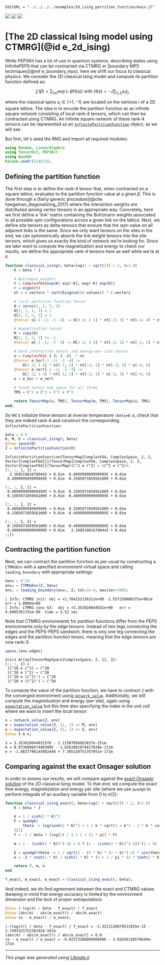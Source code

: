 ```@meta
EditURL = "../../../../examples/2d_ising_partition_function/main.jl"
```

[![](https://mybinder.org/badge_logo.svg)](https://mybinder.org/v2/gh/QuantumKitHub/PEPSKit.jl/gh-pages?filepath=dev/examples/2d_ising_partition_function/main.ipynb)
[![](https://img.shields.io/badge/show-nbviewer-579ACA.svg)](https://nbviewer.jupyter.org/github/QuantumKitHub/PEPSKit.jl/blob/gh-pages/dev/examples/2d_ising_partition_function/main.ipynb)
[![](https://img.shields.io/badge/download-project-orange)](https://minhaskamal.github.io/DownGit/#/home?url=https://github.com/QuantumKitHub/PEPSKit.jl/examples/tree/gh-pages/dev/examples/2d_ising_partition_function)


# [The 2D classical Ising model using CTMRG](@id e_2d_ising)

While PEPSKit has a lot of use in quantum systems, describing states using InfinitePEPS that can be contracted via CTMRG or [boundary MPS techniques](@ref e_boundary_mps), here we shift our focus to classical physics.
We consider the 2D classical Ising model and compute its partition function defined as:

```math
\mathcal{Z}(\beta) = \sum_{\{s\}} \exp(-\beta H(s)) \text{ with } H(s) = -J \sum_{\langle i, j \rangle} s_i s_j .
```

where the classical spins $s_i \in \{+1, -1\}$ are located on the vertices $i$ of a 2D
square lattice. The idea is to encode the partition function as an infinite square network
consisting of local rank-4 tensors, which can then be contracted using CTMRG. An infinite
square network of these rank-4 tensors can be represented as an
[`InfinitePartitionFunction`](@ref) object, as we will see.

But first, let's seed the RNG and import all required modules:

````julia
using Random, LinearAlgebra
using TensorKit, PEPSKit
using QuadGK
Random.seed!(234923);
````

## Defining the partition function

The first step is to define the rank-4 tensor that, when contracted on a square lattice,
evaluates to the partition function value at a given $\beta$. This is done through a
[fairly generic procedure](@cite haegeman_diagonalizing_2017) where the interaction weights
are distributed among vertex tensors in an appropriate way. Concretely, here we first define
a 'link' matrix containing the Boltzmann weights associated to all possible spin
configurations across a given link on the lattice. Next, we define site tensors as
delta-tensors that ensiure that the spin value on all adjacent links is the same. Since we
only want tensors on the sites in the end, we can symmetrically absorb the link weight
tensors into the site tensors, which gives us exactly the kind of network we're looking for.
Since we later want to compute the magnetization and energy to check our results, we define
the appropriate rank-4 tensors here as well while we're at it.

````julia
function classical_ising(; beta=log(1 + sqrt(2)) / 2, J=1.0)
    K = beta * J

    # Boltzmann weights
    t = ComplexF64[exp(K) exp(-K); exp(-K) exp(K)]
    r = eigen(t)
    nt = r.vectors * sqrt(Diagonal(r.values)) * r.vectors

    # local partition function tensor
    O = zeros(2, 2, 2, 2)
    O[1, 1, 1, 1] = 1
    O[2, 2, 2, 2] = 1
    @tensor o[-1 -2; -3 -4] := O[3 4; 2 1] * nt[-3; 3] * nt[-4; 4] * nt[-2; 2] * nt[-1; 1]

    # magnetization tensor
    M = copy(O)
    M[2, 2, 2, 2] *= -1
    @tensor m[-1 -2; -3 -4] := M[1 2; 3 4] * nt[-1; 1] * nt[-2; 2] * nt[-3; 3] * nt[-4; 4]

    # bond interaction tensor and energy-per-site tensor
    e = ComplexF64[-J J; J -J] .* nt
    @tensor e_hor[-1 -2; -3 -4] :=
        O[1 2; 3 4] * nt[-1; 1] * nt[-2; 2] * nt[-3; 3] * e[-4; 4]
    @tensor e_vert[-1 -2; -3 -4] :=
        O[1 2; 3 4] * nt[-1; 1] * nt[-2; 2] * e[-3; 3] * nt[-4; 4]
    e = e_hor + e_vert

    # fixed tensor map space for all three
    TMS = ℂ^2 ⊗ ℂ^2 ← ℂ^2 ⊗ ℂ^2

    return TensorMap(o, TMS), TensorMap(m, TMS), TensorMap(e, TMS)
end;
````

So let's initialize these tensors at inverse temperature ``\beta=0.6``, check that
they are indeed rank-4 and construct the corresponding `InfinitePartitionFunction`:

````julia
beta = 0.6
O, M, E = classical_ising(; beta)
@show space(O)
Z = InfinitePartitionFunction(O)
````

````
InfinitePartitionFunction{TensorMap{ComplexF64, ComplexSpace, 2, 2, Vector{ComplexF64}}}(TensorMap{ComplexF64, ComplexSpace, 2, 2, Vector{ComplexF64}}[TensorMap((ℂ^2 ⊗ ℂ^2) ← (ℂ^2 ⊗ ℂ^2)):
[:, :, 1, 1] =
  3.169519816780443 + 0.0im  0.4999999999999995 + 0.0im
 0.4999999999999995 + 0.0im  0.1505971059561009 + 0.0im

[:, :, 2, 1] =
 0.4999999999999995 + 0.0im  0.1505971059561009 + 0.0im
 0.1505971059561009 + 0.0im  0.4999999999999995 + 0.0im

[:, :, 1, 2] =
 0.4999999999999995 + 0.0im  0.1505971059561009 + 0.0im
 0.1505971059561009 + 0.0im  0.4999999999999995 + 0.0im

[:, :, 2, 2] =
 0.1505971059561009 + 0.0im  0.4999999999999995 + 0.0im
 0.4999999999999995 + 0.0im   3.169519816780443 + 0.0im
;;])
````

## Contracting the partition function

Next, we can contract the partition function as per usual by constructing a `CTMRGEnv` with
a specified environment virtual space and calling `leading_boundary` with appropriate
settings:

````julia
Venv = ℂ^20
env₀ = CTMRGEnv(Z, Venv)
env, = leading_boundary(env₀, Z; tol=1e-8, maxiter=500);
````

````
[ Info: CTMRG init:	obj = +1.784252138312e+00 -1.557258880375e+00im	err = 1.0000e+00
[ Info: CTMRG conv 63:	obj = +3.353928644031e+00	err = 4.6005361791e-09	time = 3.52 sec

````

Note that CTMRG environments for partition functions differ from the PEPS environments only
by the edge tensors. Instead of two legs connecting the edges and the PEPS-PEPS sandwich,
there is only one leg connecting the edges and the partition function tensor, meaning that
the edge tensors are now rank-3:

````julia
space.(env.edges)
````

````
4×1×1 Array{TensorMapSpace{ComplexSpace, 2, 1}, 3}:
[:, :, 1] =
 (ℂ^20 ⊗ ℂ^2) ← ℂ^20
 (ℂ^20 ⊗ ℂ^2) ← ℂ^20
 (ℂ^20 ⊗ (ℂ^2)') ← ℂ^20
 (ℂ^20 ⊗ (ℂ^2)') ← ℂ^20
````

To compute the value of the partition function, we have to contract `Z` with the converged
environment using [`network_value`](@ref). Additionally, we will compute the magnetization
and energy (per site), again using [`expectation_value`](@ref) but this time also specifying
the index in the unit cell where we want to insert the local tensor:

````julia
λ = network_value(Z, env)
m = expectation_value(Z, (1, 1) => M, env)
e = expectation_value(Z, (1, 1) => E, env)
@show λ m e;
````

````
λ = 3.353928644031376 - 1.11587056863837e-15im
m = 0.9736086674403005 - 1.8262801879417628e-17im
e = -1.8637796145082448 + 7.305120751767051e-17im

````

## Comparing against the exact Onsager solution

In order to assess our results, we will compare against the
[exact Onsager solution](https://en.wikipedia.org/wiki/Square_lattice_Ising_model#Exact_solution)
of the 2D classical Ising model. To that end, we compute the exact free energy,
magnetization and energy per site (where we use `quadgk` to perform integrals of an
auxiliary variable from $0$ to $\pi/2$):

````julia
function classical_ising_exact(; beta=log(1 + sqrt(2)) / 2, J=1.0)
    K = beta * J

    k = 1 / sinh(2 * K)^2
    F = quadgk(
        theta -> log(cosh(2 * K)^2 + 1 / k * sqrt(1 + k^2 - 2 * k * cos(2 * theta))), 0, pi
    )[1]
    f = -1 / beta * (log(2) / 2 + 1 / (2 * pi) * F)

    m = 1 - (sinh(2 * K))^(-4) > 0 ? (1 - (sinh(2 * K))^(-4))^(1 / 8) : 0

    E = quadgk(theta -> 1 / sqrt(1 - (4 * k) * (1 + k)^(-2) * sin(theta)^2), 0, pi / 2)[1]
    e = -J * cosh(2 * K) / sinh(2 * K) * (1 + 2 / pi * (2 * tanh(2 * K)^2 - 1) * E)

    return f, m, e
end

f_exact, m_exact, e_exact = classical_ising_exact(; beta);
````

And indeed, we do find agreement between the exact and CTMRG values (keeping in mind that
energy accuracy is limited by the environment dimension and the lack of proper
extrapolation):

````julia
@show (-log(λ) / beta - f_exact) / f_exact
@show (abs(m) - abs(m_exact)) / abs(m_exact)
@show (e - e_exact) / e_exact;
````

````
(-(log(λ)) / beta - f_exact) / f_exact = -1.3211126079531055e-15 - 2.749331575238102e-16im
(abs(m) - abs(m_exact)) / abs(m_exact) = 0.0
(e - e_exact) / e_exact = -0.02373206809908996 - 3.82650130578649e-17im

````

---

*This page was generated using [Literate.jl](https://github.com/fredrikekre/Literate.jl).*

